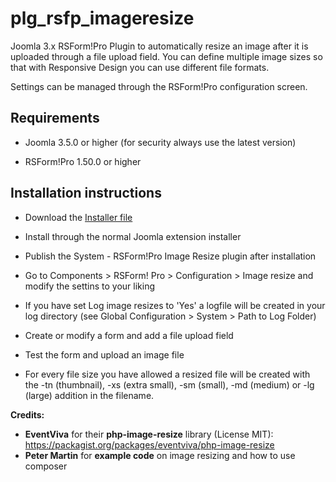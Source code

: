# plg_rsfp_imageresize
Joomla 3.x RSForm!Pro Plugin to automatically resize an image after it is uploaded through a file upload field.
You can define multiple image sizes so that with Responsive Design you can use different file formats.

Settings can be managed through the RSForm!Pro configuration screen.

## Requirements

- Joomla 3.5.0 or higher (for security always use the latest version)

- RSForm!Pro 1.50.0 or higher

## Installation instructions

* Download the [Installer file](https://github.com/renekreijveld/plg_rsfp_imageresize/blob/master/source/plg_rsfp_imageresize/plg_rsfp_imageresize.zip?raw=true)

* Install through the normal Joomla extension installer

* Publish the System - RSForm!Pro Image Resize plugin after installation

* Go to Components > RSForm! Pro > Configuration > Image resize and modify the settins to your liking

* If you have set Log image resizes to 'Yes' a logfile will be created in your log directory (see Global Configuration > System > Path to Log Folder)

* Create or modify a form and add a file upload field

* Test the form and upload an image file

* For every file size you have allowed a resized file will be created with the -tn (thumbnail), -xs (extra small), -sm (small), -md (medium) or -lg (large) addition in the filename.

**Credits:**
* **EventViva** for their **php-image-resize** library (License MIT): https://packagist.org/packages/eventviva/php-image-resize
* **Peter Martin** for **example code** on image resizing and how to use composer
